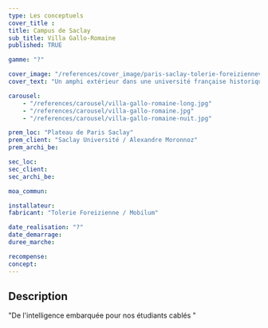 ```yaml
---
type: Les conceptuels
cover_title :
title: Campus de Saclay
sub_title: Villa Gallo-Romaine
published: TRUE

gamme: "?"

cover_image: "/references/cover_image/paris-saclay-tolerie-foreiziennev2.jpg"
cover_text: "Un amphi extérieur dans une université française historique"

carousel:
    - "/references/carousel/villa-gallo-romaine-long.jpg"
    - "/references/carousel/villa-gallo-romaine.jpg"
    - "/references/carousel/villa-gallo-romaine-nuit.jpg"

prem_loc: "Plateau de Paris Saclay"
prem_client: "Saclay Université / Alexandre Moronnoz"
prem_archi_be:

sec_loc:
sec_client:
sec_archi_be:

moa_commun:

installateur:
fabricant: "Tolerie Foreizienne / Mobilum"

date_realisation: "?"
date_demarrage:
duree_marche:

recompense:
concept:
---
```


## Description

"De l'intelligence embarquée pour nos étudiants cablés "
